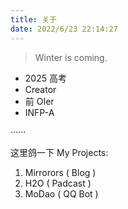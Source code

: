 ```yaml
---
title: 关于
date: 2022/6/23 22:14:27
---
```


> Winter is coming.

- 2025 高考
- Creator
- 前 OIer
- INFP-A

······

这里鸽一下 My Projects:
1. Mirrorors ( Blog )
2. H2O ( Padcast )
3. MoDao ( QQ Bot )


